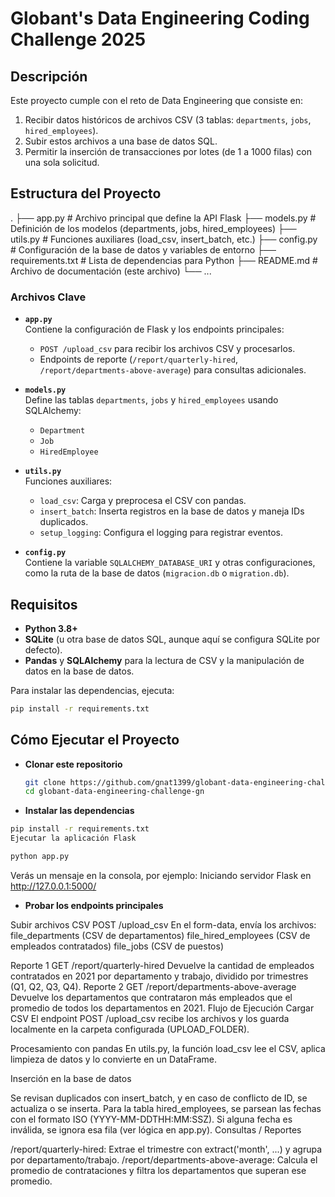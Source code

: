 # Globant's Data Engineering Coding Challenge 2025

## Descripción

Este proyecto cumple con el reto de Data Engineering que consiste en:
1. Recibir datos históricos de archivos CSV (3 tablas: `departments`, `jobs`, `hired_employees`).
2. Subir estos archivos a una base de datos SQL.
3. Permitir la inserción de transacciones por lotes (de 1 a 1000 filas) con una sola solicitud.

## Estructura del Proyecto

.
├── app.py                # Archivo principal que define la API Flask
├── models.py             # Definición de los modelos (departments, jobs, hired_employees)
├── utils.py              # Funciones auxiliares (load_csv, insert_batch, etc.)
├── config.py             # Configuración de la base de datos y variables de entorno
├── requirements.txt      # Lista de dependencias para Python
├── README.md             # Archivo de documentación (este archivo)
└── ...


### Archivos Clave

- **`app.py`**  
  Contiene la configuración de Flask y los endpoints principales:
  - `POST /upload_csv` para recibir los archivos CSV y procesarlos.
  - Endpoints de reporte (`/report/quarterly-hired`, `/report/departments-above-average`) para consultas adicionales.

- **`models.py`**  
  Define las tablas `departments`, `jobs` y `hired_employees` usando SQLAlchemy:
  - `Department`
  - `Job`
  - `HiredEmployee`

- **`utils.py`**  
  Funciones auxiliares:
  - `load_csv`: Carga y preprocesa el CSV con pandas.
  - `insert_batch`: Inserta registros en la base de datos y maneja IDs duplicados.
  - `setup_logging`: Configura el logging para registrar eventos.

- **`config.py`**  
  Contiene la variable `SQLALCHEMY_DATABASE_URI` y otras configuraciones, como la ruta de la base de datos (`migracion.db` o `migration.db`).

## Requisitos

- **Python 3.8+**  
- **SQLite** (u otra base de datos SQL, aunque aquí se configura SQLite por defecto).
- **Pandas** y **SQLAlchemy** para la lectura de CSV y la manipulación de datos en la base de datos.

Para instalar las dependencias, ejecuta:

```bash
pip install -r requirements.txt 
```

## Cómo Ejecutar el Proyecto

- **Clonar este repositorio**  
  ```bash
  git clone https://github.com/gnat1399/globant-data-engineering-challenge-gn.git
  cd globant-data-engineering-challenge-gn

- **Instalar las dependencias**

```bash
pip install -r requirements.txt
Ejecutar la aplicación Flask
```
```bash
python app.py
```
Verás un mensaje en la consola, por ejemplo: Iniciando servidor Flask en http://127.0.0.1:5000/

- **Probar los endpoints principales**

Subir archivos CSV
POST /upload_csv
En el form-data, envía los archivos:
file_departments (CSV de departamentos)
file_hired_employees (CSV de empleados contratados)
file_jobs (CSV de puestos)

Reporte 1
GET /report/quarterly-hired
Devuelve la cantidad de empleados contratados en 2021 por departamento y trabajo, dividido por trimestres (Q1, Q2, Q3, Q4).
Reporte 2
GET /report/departments-above-average
Devuelve los departamentos que contrataron más empleados que el promedio de todos los departamentos en 2021.
Flujo de Ejecución
Cargar CSV
El endpoint POST /upload_csv recibe los archivos y los guarda localmente en la carpeta configurada (UPLOAD_FOLDER).

Procesamiento con pandas
En utils.py, la función load_csv lee el CSV, aplica limpieza de datos y lo convierte en un DataFrame.

Inserción en la base de datos

Se revisan duplicados con insert_batch, y en caso de conflicto de ID, se actualiza o se inserta.
Para la tabla hired_employees, se parsean las fechas con el formato ISO (YYYY-MM-DDTHH:MM:SSZ). Si alguna fecha es inválida, se ignora esa fila (ver lógica en app.py).
Consultas / Reportes

/report/quarterly-hired: Extrae el trimestre con extract('month', ...) y agrupa por departamento/trabajo.
/report/departments-above-average: Calcula el promedio de contrataciones y filtra los departamentos que superan ese promedio.